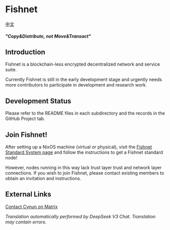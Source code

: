 # Fishnet

[中文](/readme.md)

#### *"Copy&Distribute, not Move&Transact"*

## Introduction

Fishnet is a blockchain-less encrypted decentralized network and service suite.

Currently Fishnet is still in the early development stage and urgently needs more contributors to participate in development and research work.

## Development Status

Please refer to the README files in each subdirectory and the records in the GitHub Project tab.

## Join Fishnet!

After setting up a NixOS machine (virtual or physical), visit the [Fishnet Standard System page](https://github.com/Cynun/Fishnet-StandardSystem) and follow the instructions to get a Fishnet standard node!

However, nodes running in this way lack trust layer trust and network layer connections. If you wish to join Fishnet, please contact existing members to obtain an invitation and instructions.

## External Links

[Contact Cynun on Matrix](https://matrix.to/#/@cynun:matrix.org)

*Translation automatically performed by DeepSeek V3 Chat. Translation may contain errors.*

